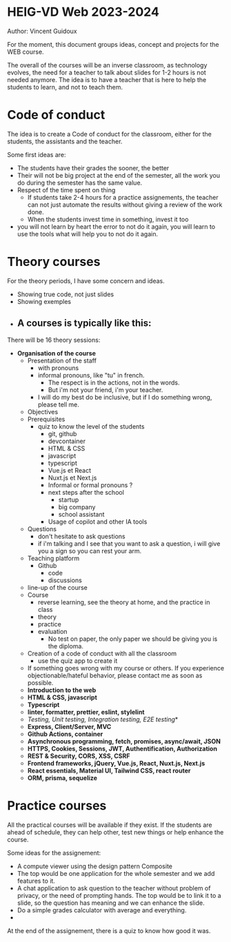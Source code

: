 # HEIG-VD Web 2023-2024
Author: Vincent Guidoux

For the moment, this document groups ideas, concept and projects for the WEB course.

The overall of the courses will be an inverse classroom, as technology evolves, the need for a teacher to talk about slides for 1-2 hours is not needed anymore. The idea is to have a teacher that is here to help the students to learn, and not to teach them.

# Code of conduct
The idea is to create a Code of conduct for the classroom, either for the students, the assistants and the teacher.

Some first ideas are:
 - The students have their grades the sooner, the better
 - Their will not be big project at the end of the semester, all the work you do during the semester has the same value.
 - Respect of the time spent on thing
   - If students take 2-4 hours for a practice assignements, the teacher can not just automate the results without giving a review of the work done.
   - When the students invest time in something, invest it too
 - you will not learn by heart the error to not do it again, you will learn to use the tools what will help you to not do it again.

# Theory courses
For the theory periods, I have some concern and ideas.

 - Showing true code, not just slides
 - Showing exemples
 - A courses is typically like this:
   - 

There will be 16 theory sessions:
  - **Organisation of the course**
    - Presentation of the staff
      - with pronouns
      - informal pronouns, like "tu" in french.
        - The respect is in the actions, not in the words.
        - But i'm not your friend, i'm your teacher.
      - I will do my best do be inclusive, but if I do something wrong, please tell me.
    - Objectives
    - Prerequisites
      - quiz to know the level of the students
        - git, github
        - devcontainer
        - HTML & CSS
        - javascript
        - typescript
        - Vue.js et React
        - Nuxt.js et Next.js
        - Informal or formal pronouns ?
        - next steps after the school
          - startup
          - big company
          - school assistant
        - Usage of copilot and other IA tools
    - Questions
      - don't hesitate to ask questions
      - if i'm talking and I see that you want to ask a question, i will give you a sign so you can rest your arm.
    - Teaching platform
      - Github
        - code
        - discussions
    - line-up of the course
    - Course
      - reverse learning, see the theory at home, and the practice in class
      - theory
      - practice
      - evaluation
        - No test on paper, the only paper we should be giving you is the diploma.
    - Creation of a code of conduct with all the classroom
      - use the quiz app to create it
    - If something goes wrong with my course or others. If you experience objectionable/hateful behavior, please contact me as soon as possible.
	- **Introduction to the web**
	- **HTML & CSS, javascript**
	- **Typescript**
	- **linter, formatter, prettier, eslint, stylelint**
	- **Testing*, Unit testing, Integration testing, E2E testing**
	- **Express, Client/Server, MVC**
	- **Github Actions, container**
	- **Asynchronous programming, fetch, promises, async/await, JSON**
	- **HTTPS, Cookies, Sessions, JWT, Authentification, Authorization**
	- **REST & Security, CORS, XSS, CSRF**
	- **Frontend frameworks, jQuery, Vue.js, React, Nuxt.js, Next.js**
	- **React essentials, Material UI, Tailwind CSS, react router**
	- **ORM, prisma, sequelize**

# Practice courses

All the practical courses will be available if they exist. If the students are ahead of schedule, they can help other, test new things or help enhance the course.

Some ideas for the assignement:
 - A compute viewer using the design pattern Composite
 - The top would be one application for the whole semester and we add features to it.
 - A chat application to ask question to the teacher without problem of privacy, or the need of prompting hands. The top would be to link it to a slide, so the question has meaning and we can enhance the slide.
 - Do a simple grades calculator with average and everything.
 - 

At the end of the assignement, there is a quiz to know how good it was. 
